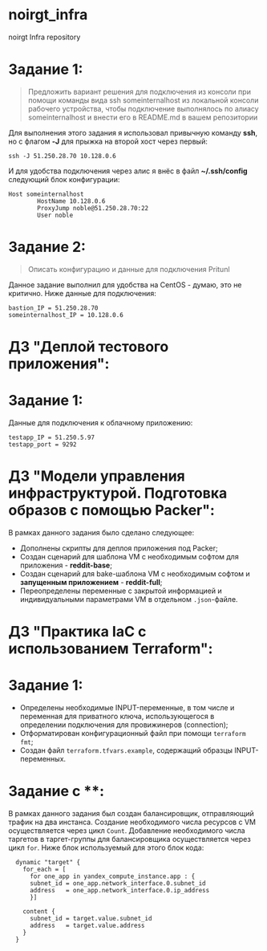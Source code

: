 # noirgt_infra
noirgt Infra repository

# Задание 1:
> Предложить вариант решения для подключения из консоли при помощи
> команды вида ssh someinternalhost из локальной консоли рабочего
> устройства, чтобы подключение выполнялось по алиасу
> someinternalhost и внести его в README.md в вашем репозитории

Для выполнения этого задания я использовал привычную команду **ssh**, но с флагом **-J** для прыжка на второй хост через первый:
```
ssh -J 51.250.28.70 10.128.0.6
```
И для удобства подключения через алис я внёс в файл **~/.ssh/config** следующий блок конфигурации:
```
Host someinternalhost
        HostName 10.128.0.6
        ProxyJump noble@51.250.28.70:22
        User noble
```
# Задание 2:
> Описать конфигурацию и данные для подключения Pritunl

Данное задание выполнил для удобства на CentOS - думаю, это не критично. Ниже данные для подключения:
```
bastion_IP = 51.250.28.70
someinternalhost_IP = 10.128.0.6
```
# ДЗ "Деплой тестового приложения":
# Задание 1:
Данные для подключения к облачному приложению:
```
testapp_IP = 51.250.5.97
testapp_port = 9292
```

# ДЗ "Модели управления инфраструктурой. Подготовка образов с помощью Packer":
В рамках данного задания было сделано следующее:
- Дополнены скрипты для деплоя приложения под Packer;
- Создан сценарий для шаблона VM с необходимым софтом для приложения - **reddit-base**;
- Создан сценарий для bake-шаблона VM с необходимым софтом и **запущенным приложением** - **reddit-full**;
- Переопределены переменные с закрытой информацией и индивидуальными параметрами VM в отдельном `.json`-файле.

# ДЗ "Практика IaC с использованием Terraform":
# Задание 1:
- Определены необходимые INPUT-переменные, в том числе и переменная для приватного ключа, использующегося в определении подключения для
провижинеров (connection);
- Отформатирован конфигурационный файл при помощи `terraform fmt`;
- Создан файл `terraform.tfvars.example`, содержащий образцы INPUT-переменных.
# Задание с **:
В рамках данного задания был создан балансировщик, отправляющий трафик на два инстанса. Создание необходимого числа ресурсов
с VM осуществляется через цикл `Count`. Добавление необходимого числа таргетов в таргет-группы для балансировщика 
осуществляется через цикл `for`. Ниже блок используемый для этого блок кода:
```hcl
  dynamic "target" {
    for_each = [
      for one_app in yandex_compute_instance.app : {
      subnet_id = one_app.network_interface.0.subnet_id
      address   = one_app.network_interface.0.ip_address
      }]

    content {
      subnet_id = target.value.subnet_id
      address   = target.value.address
    }
  }
```
